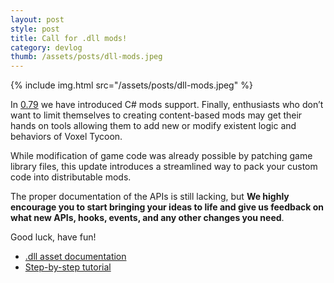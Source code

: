 ```yaml
---
layout: post
style: post
title: Call for .dll mods!
category: devlog
thumb: /assets/posts/dll-mods.jpeg
---
```


{% include img.html src="/assets/posts/dll-mods.jpeg" %}

In [0.79](/changelog#0.79) we have introduced C# mods support. Finally, enthusiasts who don’t want to limit themselves to creating content-based mods may get their hands on tools allowing them to add new or modify existent logic and behaviors of Voxel Tycoon.

While modification of game code was already possible by patching game library files, this update introduces a streamlined way to pack your custom code into distributable mods.

The proper documentation of the APIs is still lacking, but **We highly encourage you to start bringing your ideas to life and give us feedback on what new APIs, hooks, events, and any other changes you need**.

Good luck, have fun!

* [.dll asset documentation](https://github.com/voxeltycoon/docs/wiki/.dll-asset)
* [Step-by-step tutorial](https://github.com/voxeltycoon/docs/wiki/Creating-your-first-.dll-mod)